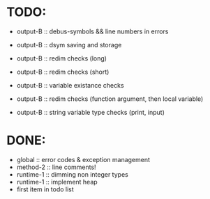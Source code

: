 TODO:
=====

- output-B  :: debus-symbols && line numbers in errors
- output-B  :: dsym saving and storage

- output-B  :: redim checks (long)
- output-B  :: redim checks (short)
- output-B  :: variable existance checks
- output-B  :: redim checks (function argument, then local variable)
- output-B  :: string variable type checks (print, input)


DONE:
=====

- global    :: error codes & exception management
- method-2  :: line comments!
- runtime-1 :: dimming non integer types
- runtime-1 :: implement heap
- first item in todo list
